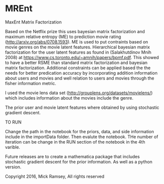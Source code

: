 # MREnt
MaxEnt Matrix Factorization

Based on the Netflix prize this uses bayesian matrix factorization and maximum relative entropy (ME) to prediction movie rating (http://arxiv.org/abs/0708.1593). ME is used to put contraints based on movie genres on the movie latent features. Hierarchical bayesian matrix factorization for the user latent features as found in (Salakhutdinov Mnih 2008) at https://www.cs.toronto.edu/~amnih/papers/bpmf.pdf. This showed to have a better RSME than standard matrix factorization and bayesian matrix factorization. Additional constraints can be applied based the the needs for better predication accuracy by incorporating addition information about users and movies and well relation to users and movies through the fisher information metric. 

I used the movie lens data set (http://grouplens.org/datasets/movielens/) which includes information about the movies include the genre.

The prior user and movie latent features where obtained by using stochastic gradient descent.


TO RUN

Change the path in the notebook for the priors, data, and side information include in the importData folder. Then evalute the notebook. THe number of iteration can be change in the RUN section of the notebook in the 4th varible.


Future releases are to create a mathematica package that includes stochastic gradient descent for the prior information. As well as a python version.


Copyright 2016, Mick Ramsey, All rights reserved

